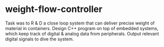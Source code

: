 # weight-flow-controller
Task was to R &amp; D a close loop system that can deliver precise weight of material in containers. Design C++ program on top of embedded systems, which keep track of digital &amp; analog data from peripherals. Output relevant digital signals to dive the system.
